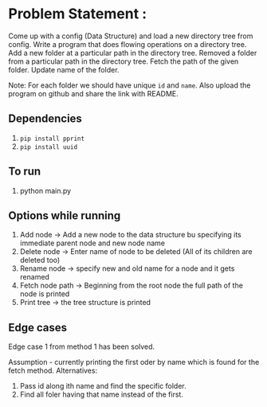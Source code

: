 
# Problem Statement :
Come up with a config (Data Structure) and load a new directory tree from config.
Write a program that does flowing operations on a directory tree.
Add a new folder at a particular path in the directory tree.
Removed a folder from a particular path in the directory tree.
Fetch the path of the given folder.
Update name of the folder.

Note: For each folder we should have unique `id` and `name`.
Also upload the program on github and share the link with README.

## Dependencies
1. `pip install pprint`
2. `pip install uuid`

## To run
1. python main.py

## Options while running
1. Add node -> Add a new node to the data structure bu specifying its immediate parent node and new node name
2. Delete node -> Enter name of node to be deleted (All of its children are deleted too)
3. Rename node -> specify new and old name for a node and it gets renamed
4. Fetch node path -> Beginning from the root node the full path of the node is printed
5. Print tree -> the tree structure is printed


## Edge cases
Edge case 1 from method 1 has been solved.

Assumption - currently printing the first oder by name which is found for the fetch method.
Alternatives:
1. Pass id along ith name and find the specific folder.
2. Find all foler having that name instead of the first.



